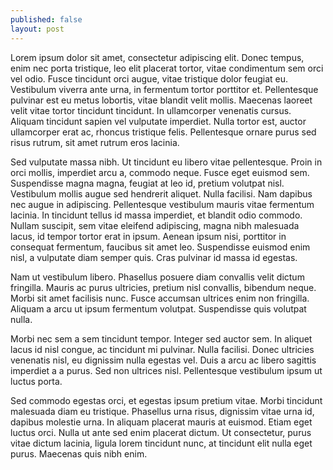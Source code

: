 ```yaml
---
published: false
layout: post
---
```


Lorem ipsum dolor sit amet, consectetur adipiscing elit. Donec tempus, enim nec porta tristique, leo elit placerat tortor, vitae condimentum sem orci vel odio. Fusce tincidunt orci augue, vitae tristique dolor feugiat eu. Vestibulum viverra ante urna, in fermentum tortor porttitor et. Pellentesque pulvinar est eu metus lobortis, vitae blandit velit mollis. Maecenas laoreet velit vitae tortor tincidunt tincidunt. In ullamcorper venenatis cursus. Aliquam tincidunt sapien vel vulputate imperdiet. Nulla tortor est, auctor ullamcorper erat ac, rhoncus tristique felis. Pellentesque ornare purus sed risus rutrum, sit amet rutrum eros lacinia.

Sed vulputate massa nibh. Ut tincidunt eu libero vitae pellentesque. Proin in orci mollis, imperdiet arcu a, commodo neque. Fusce eget euismod sem. Suspendisse magna magna, feugiat at leo id, pretium volutpat nisl. Vestibulum mollis augue sed hendrerit aliquet. Nulla facilisi. Nam dapibus nec augue in adipiscing. Pellentesque vestibulum mauris vitae fermentum lacinia. In tincidunt tellus id massa imperdiet, et blandit odio commodo. Nullam suscipit, sem vitae eleifend adipiscing, magna nibh malesuada lacus, id tempor tortor erat in ipsum. Aenean ipsum nisi, porttitor in consequat fermentum, faucibus sit amet leo. Suspendisse euismod enim nisl, a vulputate diam semper quis. Cras pulvinar id massa id egestas.

Nam ut vestibulum libero. Phasellus posuere diam convallis velit dictum fringilla. Mauris ac purus ultricies, pretium nisl convallis, bibendum neque. Morbi sit amet facilisis nunc. Fusce accumsan ultrices enim non fringilla. Aliquam a arcu ut ipsum fermentum volutpat. Suspendisse quis volutpat nulla.

Morbi nec sem a sem tincidunt tempor. Integer sed auctor sem. In aliquet lacus id nisl congue, ac tincidunt mi pulvinar. Nulla facilisi. Donec ultricies venenatis nisl, eu dignissim nulla egestas vel. Duis a arcu ac libero sagittis imperdiet a a purus. Sed non ultrices nisl. Pellentesque vestibulum ipsum ut luctus porta.

Sed commodo egestas orci, et egestas ipsum pretium vitae. Morbi tincidunt malesuada diam eu tristique. Phasellus urna risus, dignissim vitae urna id, dapibus molestie urna. In aliquam placerat mauris at euismod. Etiam eget luctus orci. Nulla ut ante sed enim placerat dictum. Ut consectetur, purus vitae dictum lacinia, ligula lorem tincidunt nunc, at tincidunt elit nulla eget purus. Maecenas quis nibh enim.